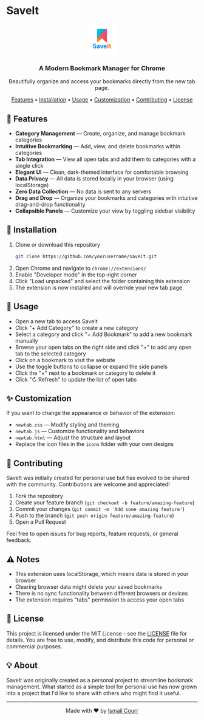# SaveIt

<div align="center">
  <img src="icons/icon128.png" alt="SaveIt Logo" width="80">
  <h3>A Modern Bookmark Manager for Chrome</h3>
  <p>Beautifully organize and access your bookmarks directly from the new tab page.</p>

  <p>
    <a href="#features">Features</a> •
    <a href="#installation">Installation</a> •
    <a href="#usage">Usage</a> •
    <a href="#customization">Customization</a> •
    <a href="#contributing">Contributing</a> •
    <a href="#license">License</a>
  </p>
</div>

## 🌟 Features

- **Category Management** — Create, organize, and manage bookmark categories
- **Intuitive Bookmarking** — Add, view, and delete bookmarks within categories
- **Tab Integration** — View all open tabs and add them to categories with a single click
- **Elegant UI** — Clean, dark-themed interface for comfortable browsing
- **Data Privacy** — All data is stored locally in your browser (using localStorage)
- **Zero Data Collection** — No data is sent to any servers
- **Drag and Drop** — Organize your bookmarks and categories with intuitive drag-and-drop functionality
- **Collapsible Panels** — Customize your view by toggling sidebar visibility

## 🚀 Installation

1. Clone or download this repository
   ```bash
   git clone https://github.com/yourusername/saveit.git
   ```
2. Open Chrome and navigate to `chrome://extensions/`
3. Enable "Developer mode" in the top-right corner
4. Click "Load unpacked" and select the folder containing this extension
5. The extension is now installed and will override your new tab page

## 📖 Usage

- Open a new tab to access SaveIt
- Click "+ Add Category" to create a new category
- Select a category and click "+ Add Bookmark" to add a new bookmark manually
- Browse your open tabs on the right side and click "+" to add any open tab to the selected category
- Click on a bookmark to visit the website
- Use the toggle buttons to collapse or expand the side panels
- Click the "×" next to a bookmark or category to delete it
- Click "↻ Refresh" to update the list of open tabs

## ✨ Customization

If you want to change the appearance or behavior of the extension:

- `newtab.css` — Modify styling and theming
- `newtab.js` — Customize functionality and behaviors
- `newtab.html` — Adjust the structure and layout
- Replace the icon files in the `icons` folder with your own designs

## 🤝 Contributing

SaveIt was initially created for personal use but has evolved to be shared with the community. Contributions are welcome and appreciated!

1. Fork the repository
2. Create your feature branch (`git checkout -b feature/amazing-feature`)
3. Commit your changes (`git commit -m 'Add some amazing feature'`)
4. Push to the branch (`git push origin feature/amazing-feature`)
5. Open a Pull Request

Feel free to open issues for bug reports, feature requests, or general feedback.

## ⚠️ Notes

- This extension uses localStorage, which means data is stored in your browser
- Clearing browser data might delete your saved bookmarks
- There is no sync functionality between different browsers or devices
- The extension requires "tabs" permission to access your open tabs

## 📄 License

This project is licensed under the MIT License - see the [LICENSE](LICENSE) file for details. You are free to use, modify, and distribute this code for personal or commercial purposes.

## 💡 About

SaveIt was originally created as a personal project to streamline bookmark management. What started as a simple tool for personal use has now grown into a project that I'd like to share with others who might find it useful.

---

<div align="center">
  <p>Made with ❤️ by <a href="https://ismailcourr.dev">Ismail Courr</a></p>
</div>
